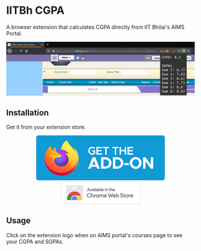 # IITBh CGPA

A browser extension that calculates CGPA directly from IIT Bhilai's AIMS Portal.

![Screenshot of extension popup](./doc-assets/cgpa-ss.jpg)

## Installation

Get it from your extension store.

<p align="center">
  <a href="https://addons.mozilla.org/en-US/firefox/addon/iitbh-cgpa/">
    <img src="./doc-assets/ff-addons.svg">
  </a>

  <a href="https://chrome.google.com/webstore/detail/iitbh-cgpa/pidnkhnegljcpjeacmfgbjilbhablfkb">
    <img src="./doc-assets/chrome-addons.png" height="60px" >
  </a>
</p>

## Usage

Click on the extension logo when on AIMS portal's courses page to see your CGPA and SGPAs.

